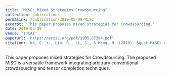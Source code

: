 ```yaml
---
title: "MiSC: Mixed Strategies Crowdsourcing"
collection: publications
permalink: /publication/2019-05-09-MiSC
excerpt: 'This paper proposes mixed strategies for Crowdsourcing.'
date: 2019-05-09
venue: 'IJCAI'
paperurl: 'https://arxiv.org/pdf/1905.07394.pdf'
citation: 'Ko, C. Y., Lin, R., Li, S., & Wong, N. (2019). &quot;MiSC: mixed strategies crowdsourcing.&quot; <i>arXiv preprint arXiv:1905.07394</i>.'
---
```

This paper proposes mixed strategies for Crowdsourcing. The proposed MiSC is a versatile framework integrating arbitrary conventional crowdsourcing and tensor completion techniques.
